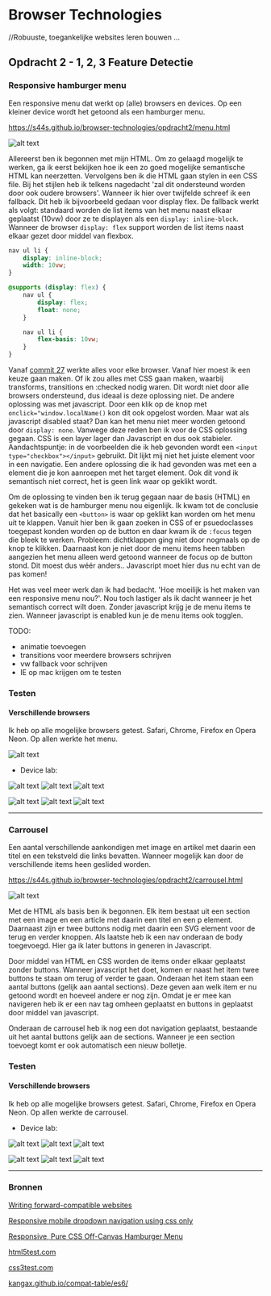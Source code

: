 # Browser Technologies
//Robuuste, toegankelijke websites leren bouwen …

## Opdracht 2 - 1, 2, 3 Feature Detectie

### Responsive hamburger menu
Een responsive menu dat werkt op (alle) browsers en devices. Op een kleiner device wordt het getoond als een hamburger menu.

https://s44s.github.io/browser-technologies/opdracht2/menu.html

![alt text](https://github.com/s44s/browser-technologies/blob/master/opdracht2/images/schets1.jpg "Schets")

Allereerst ben ik begonnen met mijn HTML. Om zo gelaagd mogelijk te werken, ga ik eerst bekijken hoe ik een zo goed mogelijke semantische HTML kan neerzetten. Vervolgens ben ik die HTML gaan stylen in een CSS file. Bij het stijlen heb ik telkens nagedacht 'zal dit ondersteund worden door ook oudere browsers'. Wanneer ik hier over twijfelde schreef ik een fallback. Dit heb ik bijvoorbeeld gedaan voor display flex. De fallback werkt als volgt: standaard worden de list items van het menu naast elkaar geplaatst (10vw) door ze te displayen als een `display: inline-block`. Wanneer de browser `display: flex` support worden de list items naast elkaar gezet door middel van flexbox.

```css
nav ul li {
	display: inline-block;
	width: 10vw;
}

@supports (display: flex) {
	nav ul {
		display: flex;
		float: none;
	}

	nav ul li {
		flex-basis: 10vw;
	}
}
```
Vanaf [commit 27](https://github.com/s44s/browser-technologies/commit/05b89881e26b15e2c818b4d396f37961de862f33) werkte alles voor elke browser. Vanaf hier moest ik een keuze gaan maken. Of ik zou alles met CSS gaan maken, waarbij transforms, transitions en :checked nodig waren. Dit wordt niet door alle browsers ondersteund, dus ideaal is deze oplossing niet. De andere oplossing was met javascript. Door een klik op de knop met `onclick="window.localName()` kon dit ook opgelost worden. Maar wat als javascript disabled staat? Dan kan het menu niet meer worden getoond door `display: none`. Vanwege deze reden ben ik voor de CSS oplossing gegaan. CSS is een layer lager dan Javascript en dus ook stabieler. Aandachtspuntje: in de voorbeelden die ik heb gevonden wordt een `<input type="checkbox"></input>` gebruikt. Dit lijkt mij niet het juiste element voor in een navigatie. Een andere oplossing die ik had gevonden was met een a element die je kon aanroepen met het target element. Ook dit vond ik semantisch niet correct, het is geen link waar op geklikt wordt.

Om de oplossing te vinden ben ik terug gegaan naar de basis (HTML) en gekeken wat is de hamburger menu nou eigenlijk. Ik kwam tot de conclusie dat het basically een `<button>` is waar op geklikt kan worden om het menu uit te klappen. Vanuit hier ben ik gaan zoeken in CSS of er psuedoclasses toegepast konden worden op de button en daar kwam ik de `:focus` tegen die bleek te werken. Probleem: dichtklappen ging niet door nogmaals op de knop te klikken. Daarnaast kon je niet door de menu items heen tabben aangezien het menu alleen werd getoond wanneer de focus op de button stond. Dit moest dus wéér anders.. Javascript moet hier dus nu echt van de pas komen!

Het was veel meer werk dan ik had bedacht. 'Hoe moeilijk is het maken van een responsive menu nou?'. Nou toch lastiger als ik dacht wanneer je het semantisch correct wilt doen. Zonder javascript krijg je de menu items te zien. Wanneer javascript is enabled kun je de menu items ook togglen.

TODO:
* animatie toevoegen
* transitions voor meerdere browsers schrijven
* vw fallback voor schrijven
* IE op mac krijgen om te testen

### Testen
#### Verschillende browsers
Ik heb op alle mogelijke browsers getest. Safari, Chrome, Firefox en Opera Neon. Op allen werkte het menu.

![alt text](https://github.com/s44s/browser-technologies/blob/master/opdracht2/images/opera.png "Schets")

* Device lab:

![alt text](https://github.com/s44s/browser-technologies/blob/master/opdracht2/images/IMG_7968.JPG "Schets")
![alt text](https://github.com/s44s/browser-technologies/blob/master/opdracht2/images/IMG_7969.JPG "Schets")
![alt text](https://github.com/s44s/browser-technologies/blob/master/opdracht2/images/IMG_7970.JPG "Schets")

![alt text](https://github.com/s44s/browser-technologies/blob/master/opdracht2/images/IMG_7971.JPG "Schets")
![alt text](https://github.com/s44s/browser-technologies/blob/master/opdracht2/images/IMG_7972.JPG "Schets")
![alt text](https://github.com/s44s/browser-technologies/blob/master/opdracht2/images/IMG_7973.JPG "Schets")

***

### Carrousel
Een aantal verschillende aankondigen met image en artikel met daarin een titel en een tekstveld die links bevatten. Wanneer mogelijk kan door de verschillende items heen geslided worden.

https://s44s.github.io/browser-technologies/opdracht2/carrousel.html

![alt text](https://github.com/s44s/browser-technologies/blob/master/opdracht2/images/schets2.jpg "Schets")


Met de HTML als basis ben ik begonnen. Elk item bestaat uit een section met een image en een article met daarin een titel en een p element. Daarnaast zijn er twee buttons nodig met daarin een SVG element voor de terug en verder knoppen. Als laatste heb ik een nav onderaan de body toegevoegd. Hier ga ik later buttons in generen in Javascript.

Door middel van HTML en CSS worden de items onder elkaar geplaatst zonder buttons. Wanneer javascript het doet, komen er naast het item twee buttons te staan om terug of verder te gaan. Onderaan het item staan een aantal buttons (gelijk aan aantal sections). Deze geven aan welk item er nu getoond wordt en hoeveel andere er nog zijn. Omdat je er mee kan navigeren heb ik er een nav tag omheen geplaatst en buttons in geplaatst door middel van javascript.

Onderaan de carrousel heb ik nog een dot navigation geplaatst, bestaande uit het aantal buttons gelijk aan de sections. Wanneer je een section toevoegt komt er ook automatisch een nieuw bolletje.

### Testen
#### Verschillende browsers
Ik heb op alle mogelijke browsers getest. Safari, Chrome, Firefox en Opera Neon. Op allen werkte de carrousel.

* Device lab:

![alt text](https://github.com/s44s/browser-technologies/blob/master/opdracht2/images/IMG_7974.JPG "Schets")
![alt text](https://github.com/s44s/browser-technologies/blob/master/opdracht2/images/IMG_7975.JPG "Schets")
![alt text](https://github.com/s44s/browser-technologies/blob/master/opdracht2/images/IMG_7976.JPG "Schets")

![alt text](https://github.com/s44s/browser-technologies/blob/master/opdracht2/images/IMG_7977.JPG "Schets")
![alt text](https://github.com/s44s/browser-technologies/blob/master/opdracht2/images/IMG_7977.JPG "Schets")
![alt text](https://github.com/s44s/browser-technologies/blob/master/opdracht2/images/IMG_7979.JPG "Schets")


***

### Bronnen
[Writing forward-compatible websites](https://developer.mozilla.org/en-US/docs/Web/Guide/Writing_forward-compatible_websites)

[Responsive mobile dropdown navigation using css only](https://medium.com/@heyoka/responsive-pure-css-off-canvas-hamburger-menu-aebc8d11d793)

[Responsive, Pure CSS Off-Canvas Hamburger Menu](https://medium.com/creative-technology-concepts-code/responsive-mobile-dropdown-navigation-using-css-only-7218e4498a99)

[html5test.com](html5test.com)

[css3test.com](css3test.com)

[kangax.github.io/compat-table/es6/](kangax.github.io/compat-table/es6/)
